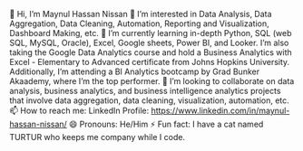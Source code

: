 👋 Hi, I’m Maynul Hassan Nissan
👀 I’m interested in Data Analysis, Data Aggregation, Data Cleaning, Automation, Reporting and Visualization, Dashboard Making, etc.
🌱 I’m currently learning in-depth Python, SQL (web SQL, MySQL, Oracle), Excel, Google sheets, Power BI, and Looker. I’m also taking the Google Data Analytics course and hold a Business Analytics with Excel - Elementary to Advanced certificate from Johns Hopkins University. Additionally, I’m attending a BI Analytics bootcamp by Grad Bunker Akaademy, where I’m the top performer.
💞️ I’m looking to collaborate on data analysis, business analytics, and business intelligence analytics projects that involve data aggregation, data cleaning, visualization, automation, etc.
📫 How to reach me: LinkedIn Profile: https://www.linkedin.com/in/maynul-hassan-nissan/
😄 Pronouns: He/Him
⚡ Fun fact: I have a cat named TURTUR who keeps me company while I code.

<!---
NISSAN40499/NISSAN40499 is a ✨ special ✨ repository because its `README.md` (this file) appears on your GitHub profile.
You can click the Preview link to take a look at your changes.
--->
